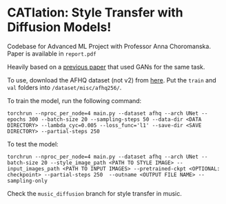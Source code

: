 # CATlation: Style Transfer with Diffusion Models!

Codebase for Advanced ML Project with Professor Anna Choromanska. Paper is available in `report.pdf`

Heavily based on a [previous paper](https://arxiv.org/abs/2105.03117) that used GANs for the same task.

To use, download the AFHQ dataset (not v2) from [here](https://github.com/clovaai/stargan-v2/blob/master/README.md#animal-faces-hq-dataset-afhq). Put the `train` and `val` folders into `/dataset/misc/afhq256/`.


To train the model, run the following command:
```
torchrun --nproc_per_node=4 main.py --dataset afhq --arch UNet --epochs 300 --batch-size 20 --sampling-steps 50 --data-dir <DATA DIRECTORY> --lambda_cyc=0.005 --loss_func='l1' --save-dir <SAVE DIRECTORY> --partial-steps 250
```

To test the model:
```
torchrun --nproc_per_node=4 main.py --dataset afhq --arch UNet --batch-size 20 --style_image_path <PATH TO STYLE IMAGE> --input_images_path <PATH TO INPUT IMAGES> --pretrained-ckpt <OPTIONAL: checkpoint> --partial-steps 250  --outname <OUTPUT FILE NAME> --sampling-only 
```

Check the `music_diffusion` branch for style transfer in music.

